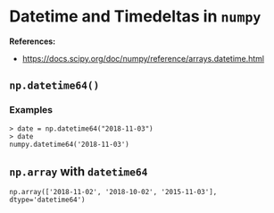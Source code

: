 # Datetime and Timedeltas in `numpy`


**References:**
- https://docs.scipy.org/doc/numpy/reference/arrays.datetime.html



## `np.datetime64()`


### Examples

~~~~
> date = np.datetime64("2018-11-03")
> date
numpy.datetime64('2018-11-03')
~~~~



## `np.array` with `datetime64`


~~~~
np.array(['2018-11-02', '2018-10-02', '2015-11-03'], dtype='datetime64')
~~~~
